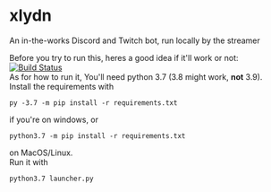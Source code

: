 # xlydn
An in-the-works Discord and Twitch bot, run locally by the streamer

Before you try to run this, heres a good idea if it'll work or not: [![Build Status](https://travis-ci.org/IAmTomahawkx/xlydn.svg?branch=master)](https://travis-ci.org/IAmTomahawkx/xlydn) \
As for how to run it, You'll need python 3.7 (3.8 might work, **not** 3.9).\
Install the requirements with
```
py -3.7 -m pip install -r requirements.txt
```
if you're on windows, or 
```
python3.7 -m pip install -r requirements.txt
```
on MacOS/Linux. \
Run it with
```
python3.7 launcher.py
```